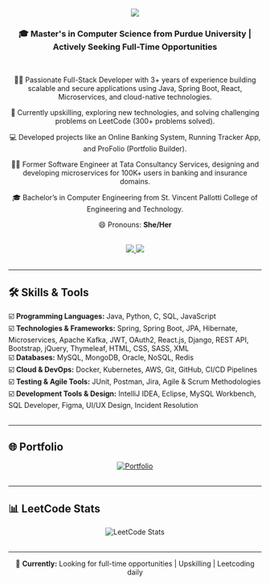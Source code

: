 <h1 align="center">
  <img src="https://readme-typing-svg.herokuapp.com/?font=Righteous&size=35&center=true&vCenter=true&width=600&height=80&duration=5000&lines=Hi+There!+👋;+I'm+Renee+Suresh+Manukonda!" />
</h1>

<h3 align="center">🎓 Master's in Computer Science from Purdue University | Actively Seeking Full-Time Opportunities</h3>

<br/>

<div align="center">

👩‍💻 Passionate Full-Stack Developer with 3+ years of experience building scalable and secure applications using Java, Spring Boot, React, Microservices, and cloud-native technologies.  

🌱 Currently upskilling, exploring new technologies, and solving challenging problems on LeetCode (300+ problems solved).  

💻 Developed projects like an Online Banking System, Running Tracker App, and ProFolio (Portfolio Builder).  

👩‍💼 Former Software Engineer at Tata Consultancy Services, designing and developing microservices for 100K+ users in banking and insurance domains.  

🎓 Bachelor’s in Computer Engineering from St. Vincent Pallotti College of Engineering and Technology.  

😄 Pronouns: <strong>She/Her</strong>

</div>

<br/>

<div align="center"> 
  <a href="mailto:reneesuresh99@gmail.com">
    <img src="https://img.shields.io/badge/Gmail-333333?style=for-the-badge&logo=gmail&logoColor=red" />
  </a>
  <a href="https://www.linkedin.com/in/renee-suresh-manukonda/" target="_blank">
    <img src="https://img.shields.io/badge/LinkedIn-0077B5?style=for-the-badge&logo=linkedin&logoColor=white" />
  </a>
</div>

<br>

---

<h2>🛠 Skills & Tools</h2>

<div align="left">
☑️ <b>Programming Languages:</b> Java, Python, C, SQL, JavaScript<br>
☑️ <b>Technologies & Frameworks:</b> Spring, Spring Boot, JPA, Hibernate, Microservices, Apache Kafka, JWT, OAuth2, React.js, Django, REST API, Bootstrap, jQuery, Thymeleaf, HTML, CSS, SASS, XML<br>
☑️ <b>Databases:</b> MySQL, MongoDB, Oracle, NoSQL, Redis<br>
☑️ <b>Cloud & DevOps:</b> Docker, Kubernetes, AWS, Git, GitHub, CI/CD Pipelines<br>
☑️ <b>Testing & Agile Tools:</b> JUnit, Postman, Jira, Agile & Scrum Methodologies<br>
☑️ <b>Development Tools & Design:</b> IntelliJ IDEA, Eclipse, MySQL Workbench, SQL Developer, Figma, UI/UX Design, Incident Resolution
</div>

<br>

---

<h2>🌐 Portfolio</h2>

<div align="center">
  <a href="https://manur02.github.io/" target="_blank">
    <img src="https://img.shields.io/badge/Portfolio-Visit-blue?style=for-the-badge" alt="Portfolio"/>
  </a>
</div>

<br>

---

<h2>📊 LeetCode Stats</h2>

<div align="center">
  <img src="https://leetcard.jacoblin.cool/manur02?theme=dark&font=Karma&ext=heatmap&height=120" alt="LeetCode Stats"/>
</div>

<br>

---

<div align="center">
🌟 <b>Currently:</b> Looking for full-time opportunities | Upskilling | Leetcoding daily
</div>
